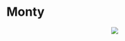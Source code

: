 # Monty

<p align="center">
  <img src="https://user-images.githubusercontent.com/107336329/253504100-b14b068a-2fd7-407d-afae-6d68ef3abb01.png">
</p>